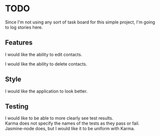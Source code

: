 # TODO

Since I'm not using any sort of task board for this simple project, I'm going to log stories here.

## Features

I would like the ability to edit contacts.

I would like the ability to delete contacts.

## Style

I would like the application to look better.

## Testing

I would like to be able to more clearly see test results.  
Karma does not specify the names of the tests as they pass or fail.  
Jasmine-node does, but I would like it to be uniform with Karma.